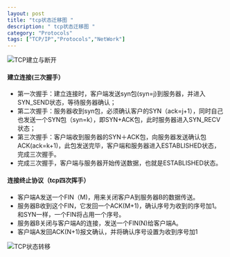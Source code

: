 ```yaml
---
layout: post
title: "tcp状态迁移图 "
description: " tcp状态迁移图 "
category: "Protocols"
tags: ["TCP/IP","Protocols","NetWork"]
---
```


![TCP建立与断开](http://7xla7c.com1.z0.glb.clouddn.com/tcp1.jpg)

####  建立连接(三次握手）

* 第一次握手：建立连接时，客户端发送syn包(syn=j)到服务器，并进入SYN_SEND状态，等待服务器确认；
* 第二次握手：服务器收到syn包，必须确认客户的SYN（ack=j+1），同时自己也发送一个SYN包（syn=k），即SYN+ACK包，此时服务器进入SYN_RECV状态；
* 第三次握手：客户端收到服务器的SYN＋ACK包，向服务器发送确认包ACK(ack=k+1)，此包发送完毕，客户端和服务器进入ESTABLISHED状态，完成三次握手。
* 完成三次握手，客户端与服务器开始传送数据，也就是ESTABLISHED状态。 

####  连接终止协议（tcp四次挥手）
* 客户端A发送一个FIN（M)，用来关闭客户A到服务器B的数据传送。
* 服务器B收到这个FIN，它发回一个ACK(M+1)，确认序号为收到的序号加1。和SYN一样，一个FIN将占用一个序号。
* 服务器B关闭与客户端A的连接，发送一个FIN(N)给客户端A。
* 客户端A发回ACK(N+1)报文确认，并将确认序号设置为收到序号加1

![TCP状态转移](http://7xla7c.com1.z0.glb.clouddn.com/tcp-state.jpg)
